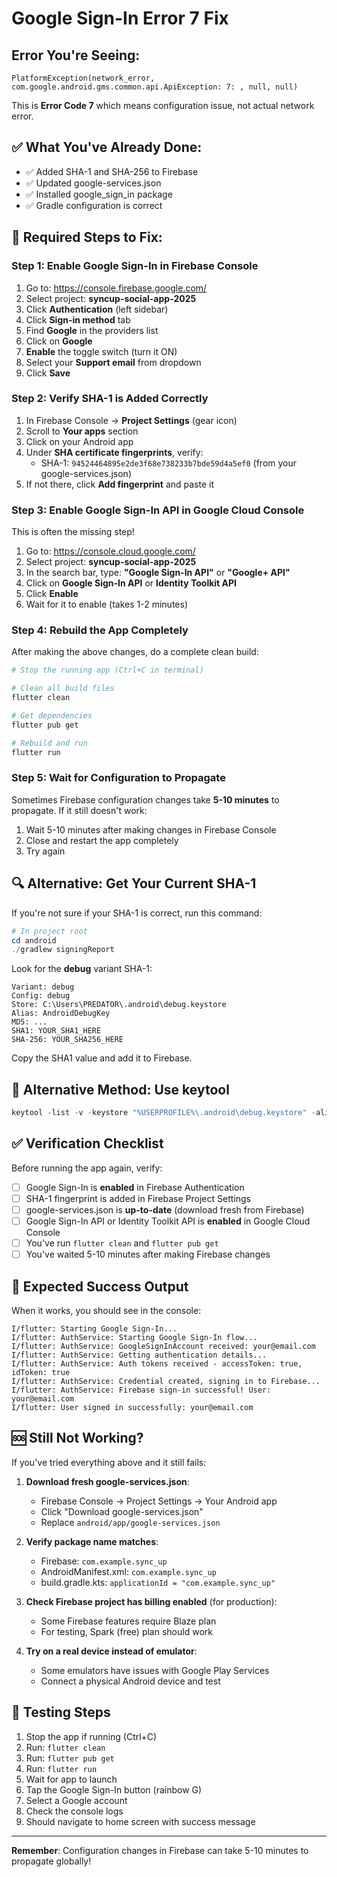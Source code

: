 # Google Sign-In Error 7 Fix

## Error You're Seeing:
```
PlatformException(network_error, com.google.android.gms.common.api.ApiException: 7: , null, null)
```

This is **Error Code 7** which means configuration issue, not actual network error.

## ✅ What You've Already Done:
- ✅ Added SHA-1 and SHA-256 to Firebase
- ✅ Updated google-services.json
- ✅ Installed google_sign_in package
- ✅ Gradle configuration is correct

## 🔧 Required Steps to Fix:

### Step 1: Enable Google Sign-In in Firebase Console

1. Go to: https://console.firebase.google.com/
2. Select project: **syncup-social-app-2025**
3. Click **Authentication** (left sidebar)
4. Click **Sign-in method** tab
5. Find **Google** in the providers list
6. Click on **Google**
7. **Enable** the toggle switch (turn it ON)
8. Select your **Support email** from dropdown
9. Click **Save**

### Step 2: Verify SHA-1 is Added Correctly

1. In Firebase Console → **Project Settings** (gear icon)
2. Scroll to **Your apps** section
3. Click on your Android app
4. Under **SHA certificate fingerprints**, verify:
   - SHA-1: `94524464895e2de3f68e738233b7bde59d4a5ef0` (from your google-services.json)
5. If not there, click **Add fingerprint** and paste it

### Step 3: Enable Google Sign-In API in Google Cloud Console

This is often the missing step!

1. Go to: https://console.cloud.google.com/
2. Select project: **syncup-social-app-2025**
3. In the search bar, type: **"Google Sign-In API"** or **"Google+ API"**
4. Click on **Google Sign-In API** or **Identity Toolkit API**
5. Click **Enable**
6. Wait for it to enable (takes 1-2 minutes)

### Step 4: Rebuild the App Completely

After making the above changes, do a complete clean build:

```powershell
# Stop the running app (Ctrl+C in terminal)

# Clean all build files
flutter clean

# Get dependencies
flutter pub get

# Rebuild and run
flutter run
```

### Step 5: Wait for Configuration to Propagate

Sometimes Firebase configuration changes take **5-10 minutes** to propagate. If it still doesn't work:

1. Wait 5-10 minutes after making changes in Firebase Console
2. Close and restart the app completely
3. Try again

## 🔍 Alternative: Get Your Current SHA-1

If you're not sure if your SHA-1 is correct, run this command:

```powershell
# In project root
cd android
./gradlew signingReport
```

Look for the **debug** variant SHA-1:
```
Variant: debug
Config: debug
Store: C:\Users\PREDATOR\.android\debug.keystore
Alias: AndroidDebugKey
MD5: ...
SHA1: YOUR_SHA1_HERE
SHA-256: YOUR_SHA256_HERE
```

Copy the SHA1 value and add it to Firebase.

## 🔐 Alternative Method: Use keytool

```powershell
keytool -list -v -keystore "%USERPROFILE%\.android\debug.keystore" -alias androiddebugkey -storepass android -keypass android
```

## ✅ Verification Checklist

Before running the app again, verify:

- [ ] Google Sign-In is **enabled** in Firebase Authentication
- [ ] SHA-1 fingerprint is added in Firebase Project Settings
- [ ] google-services.json is **up-to-date** (download fresh from Firebase)
- [ ] Google Sign-In API or Identity Toolkit API is **enabled** in Google Cloud Console
- [ ] You've run `flutter clean` and `flutter pub get`
- [ ] You've waited 5-10 minutes after making Firebase changes

## 🎯 Expected Success Output

When it works, you should see in the console:

```
I/flutter: Starting Google Sign-In...
I/flutter: AuthService: Starting Google Sign-In flow...
I/flutter: AuthService: GoogleSignInAccount received: your@email.com
I/flutter: AuthService: Getting authentication details...
I/flutter: AuthService: Auth tokens received - accessToken: true, idToken: true
I/flutter: AuthService: Credential created, signing in to Firebase...
I/flutter: AuthService: Firebase sign-in successful! User: your@email.com
I/flutter: User signed in successfully: your@email.com
```

## 🆘 Still Not Working?

If you've tried everything above and it still fails:

1. **Download fresh google-services.json**:
   - Firebase Console → Project Settings → Your Android app
   - Click "Download google-services.json"
   - Replace `android/app/google-services.json`

2. **Verify package name matches**:
   - Firebase: `com.example.sync_up`
   - AndroidManifest.xml: `com.example.sync_up`
   - build.gradle.kts: `applicationId = "com.example.sync_up"`

3. **Check Firebase project has billing enabled** (for production):
   - Some Firebase features require Blaze plan
   - For testing, Spark (free) plan should work

4. **Try on a real device instead of emulator**:
   - Some emulators have issues with Google Play Services
   - Connect a physical Android device and test

## 📱 Testing Steps

1. Stop the app if running (Ctrl+C)
2. Run: `flutter clean`
3. Run: `flutter pub get`
4. Run: `flutter run`
5. Wait for app to launch
6. Tap the Google Sign-In button (rainbow G)
7. Select a Google account
8. Check the console logs
9. Should navigate to home screen with success message

---

**Remember**: Configuration changes in Firebase can take 5-10 minutes to propagate globally!
